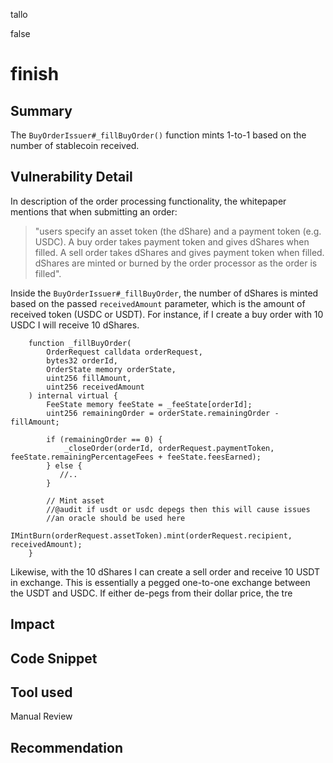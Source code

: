 tallo

false

# finish

## Summary
The ```BuyOrderIssuer#_fillBuyOrder()``` function mints 1-to-1 based on the number of stablecoin received.
## Vulnerability Detail
In description of the order processing functionality, the whitepaper mentions that when submitting an order: 

> "users specify an asset token (the dShare) and a payment token (e.g. USDC). A buy order takes payment token and gives dShares when filled. A sell order takes dShares and gives payment token when filled. dShares are minted or burned by the order processor as the order is filled". 

Inside the ```BuyOrderIssuer#_fillBuyOrder```, the number of dShares is minted based on the passed ```receivedAmount``` parameter, which is the amount of received token (USDC or USDT). For instance, if I create a buy order with 10 USDC I will receive 10 dShares.
```solidity
    function _fillBuyOrder(
        OrderRequest calldata orderRequest,
        bytes32 orderId,
        OrderState memory orderState,
        uint256 fillAmount,
        uint256 receivedAmount
    ) internal virtual {
        FeeState memory feeState = _feeState[orderId];
        uint256 remainingOrder = orderState.remainingOrder - fillAmount;

        if (remainingOrder == 0) {
            _closeOrder(orderId, orderRequest.paymentToken, feeState.remainingPercentageFees + feeState.feesEarned);
        } else {
           //..
        }

        // Mint asset
        //@audit if usdt or usdc depegs then this will cause issues
        //an oracle should be used here
        IMintBurn(orderRequest.assetToken).mint(orderRequest.recipient, receivedAmount);
    }
```
Likewise, with the 10 dShares I can create a sell order and receive 10 USDT in exchange. This is essentially a pegged one-to-one exchange between the USDT and USDC. If either de-pegs from their dollar price, the tre
## Impact

## Code Snippet

## Tool used

Manual Review

## Recommendation

